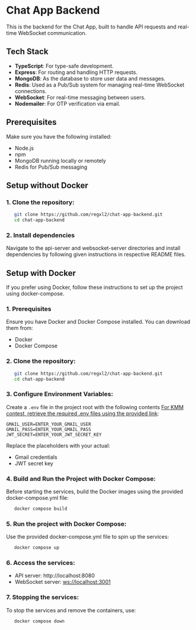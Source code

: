 # Chat App Backend

This is the backend for the Chat App, built to handle API requests and real-time WebSocket communication.

## Tech Stack
- **TypeScript**: For type-safe development.
- **Express**: For routing and handling HTTP requests.
- **MongoDB**: As the database to store user data and messages.
- **Redis**: Used as a Pub/Sub system for managing real-time WebSocket connections.
- **WebSocket**: For real-time messaging between users.
- **Nodemailer**: For OTP verification via email.

## Prerequisites
Make sure you have the following installed:
- Node.js
- npm
- MongoDB running locally or remotely
- Redis for Pub/Sub messaging

## Setup without Docker 

### 1. Clone the repository:
```bash
   git clone https://github.com/regxl2/chat-app-backend.git
   cd chat-app-backend
```

### 2. Install dependencies
Navigate to the api-server and websocket-server directories and install dependencies by following given instructions in respective README files.

## Setup with Docker
If you prefer using Docker, follow these instructions to set up the project using docker-compose.

### 1. Prerequisites
Ensure you have Docker and Docker Compose installed. You can download them from:
- Docker
- Docker Compose

### 2. Clone the repository:
```bash
   git clone https://github.com/regxl2/chat-app-backend.git
   cd chat-app-backend
```

### 3. Configure Environment Variables:
Create a `.env` file in the project root with the following contents [For KMM contest, retrieve the required .env files using the provided link](https://docs.google.com/document/d/17Ltng8svqPFX-tUWAH1Fs6Ku_1V7z9pigDZIkqNTmqg/edit?usp=sharing):
```
GMAIL_USER=ENTER_YOUR_GMAIL_USER
GMAIL_PASS=ENTER_YOUR_GMAIL_PASS
JWT_SECRET=ENTER_YOUR_JWT_SECRET_KEY
```
Replace the placeholders with your actual:
- Gmail credentials
- JWT secret key

### 4. Build and Run the Project with Docker Compose:
Before starting the services, build the Docker images using the provided docker-compose.yml file:
```bash
   docker compose build
```

### 5. Run the project with Docker Compose:
Use the provided docker-compose.yml file to spin up the services:
```bash
   docker compose up
```

### 6. Access the services:
   - API server: http://localhost:8080
   - WebSocket server: [ws://localhost:3001]()

### 7. Stopping the services:
To stop the services and remove the containers, use:
```bash
   docker compose down
```


